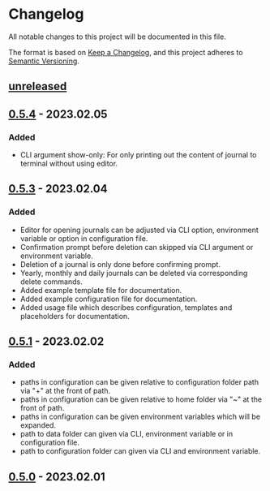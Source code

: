 # Changelog

All notable changes to this project will be documented in this file.

The format is based on [Keep a Changelog](https://keepachangelog.com/en/1.0.0/),
and this project adheres to [Semantic Versioning](https://semver.org/spec/v2.0.0.html).

## [unreleased] 

## [0.5.4] - 2023.02.05

### Added 

- CLI argument show-only: For only printing out the content of journal to terminal without using editor.

## [0.5.3] - 2023.02.04

### Added 

- Editor for opening journals can be adjusted via CLI option, environment variable or option in configuration file.
- Confirmation prompt before deletion can skipped via CLI argument or environment variable.
- Deletion of a journal is only done before confirming prompt.
- Yearly, monthly and daily journals can be deleted via corresponding delete commands.
- Added example template file for documentation.
- Added example configuration file for documentation.
- Added usage file which describes configuration, templates and placeholders for documentation.

## [0.5.1] - 2023.02.02

### Added
- paths in configuration can be given relative to configuration folder path via "+" at the front of path.
- paths in configuration can be given relative to home folder via "~" at the front of path.
- paths in configuration can be given environment  variables which will be expanded.
- path to data folder can given via CLI, environment variable or in configuration file.
- path to configuration folder can given via CLI and environment   variable.

## [0.5.0] - 2023.02.01

[unreleased]: https://github.com/BoolPurist/daily_ruster_man/compare/v0.5.4...HEAD
[0.5.4]: https://github.com/BoolPurist/daily_ruster_man/compare/v0.5.3...v0.5.4
[0.5.3]: https://github.com/BoolPurist/daily_ruster_man/compare/v0.5.1...v0.5.3
[0.5.1]: https://github.com/BoolPurist/daily_ruster_man/compare/v0.5.0...v0.5.1
[0.5.0]: https://github.com/BoolPurist/daily_ruster_man/releases/tag/v0.5.0

